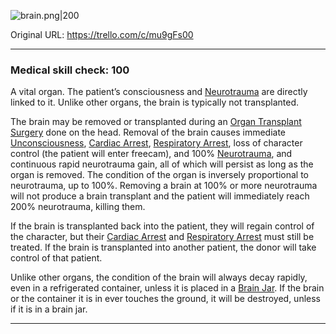 ![brain.png\|200](/Items/Brain%20Transplant%20-%20Attachments/680728605915e67fef28a6ea.png)

Original URL: https://trello.com/c/mu9gFs00

---

### Medical skill check: 100

A vital organ. The patient’s consciousness and [Neurotrauma](../Head_Brain/Neurotrauma.md) are directly linked to it. Unlike other organs, the brain is typically not transplanted.

The brain may be removed or transplanted during an [Organ Transplant Surgery](../Procedures/Organ%20Transplant%20Surgery.md) done on the head. Removal of the brain causes immediate [Unconsciousness](../Head_Brain/Unconsciousness.md), [Cardiac Arrest](../Heart/Cardiac%20Arrest.md), [Respiratory Arrest](../Lungs/Respiratory%20Arrest.md), loss of character control (the patient will enter freecam), and 100% [Neurotrauma](../Head_Brain/Neurotrauma.md), and continuous rapid neurotrauma gain, all of which will persist as long as the organ is removed. The condition of the organ is inversely proportional to neurotrauma, up to 100%. Removing a brain at 100% or more neurotrauma will not produce a brain transplant and the patient will immediately reach 200% neurotrauma, killing them.

If the brain is transplanted back into the patient, they will regain control of the character, but their [Cardiac Arrest](../Heart/Cardiac%20Arrest.md) and [Respiratory Arrest](../Lungs/Respiratory%20Arrest.md)  must still be treated. If the brain is transplanted into another patient, the donor will take control of that patient.

Unlike other organs, the condition of the brain will always decay rapidly, even in a refrigerated container, unless it is placed in a [Brain Jar](../Surgery%20Plus%20Expansion/Brain%20Jar.md). If the brain or the container it is in ever touches the ground, it will be destroyed, unless if it is in a brain jar.

---

